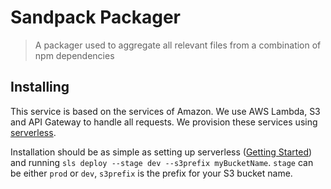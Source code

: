 # Sandpack Packager

> A packager used to aggregate all relevant files from a combination of npm dependencies

## Installing

This service is based on the services of Amazon. We use AWS Lambda, S3 and API Gateway to handle all requests. We provision these services using [serverless](https://serverless.com/).

Installation should be as simple as setting up serverless ([Getting Started](https://serverless.com/framework/docs/getting-started/)) and running `sls deploy --stage dev --s3prefix myBucketName`. `stage` can be either `prod` or `dev`, `s3prefix` is the prefix for your S3 bucket name.

